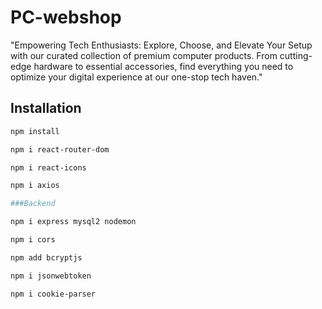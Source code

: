 # PC-webshop

"Empowering Tech Enthusiasts: Explore, Choose, and Elevate Your Setup with our curated collection of premium computer products. From cutting-edge hardware to essential accessories, find everything you need to optimize your digital experience at our one-stop tech haven."

## Installation

```bash
npm install

npm i react-router-dom

npm i react-icons

npm i axios

###Backend

npm i express mysql2 nodemon

npm i cors

npm add bcryptjs

npm i jsonwebtoken

npm i cookie-parser

```
